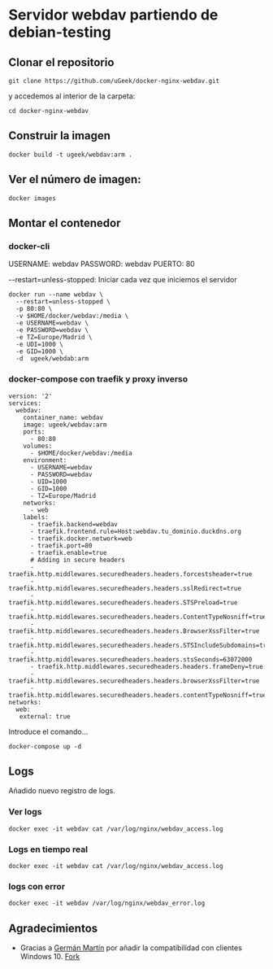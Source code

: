 # Servidor webdav partiendo de debian-testing

##  Clonar el repositorio

```
git clone https://github.com/uGeek/docker-nginx-webdav.git
```

y accedemos al interior de la carpeta:

```
cd docker-nginx-webdav
```

## Construir la imagen
```
docker build -t ugeek/webdav:arm .
```

## Ver el número de imagen:
```
docker images
```

## Montar el contenedor

### docker-cli
USERNAME: webdav
PASSWORD: webdav
PUERTO: 80

--restart=unless-stopped: Iniciar cada vez que iniciemos el servidor


```
docker run --name webdav \
  --restart=unless-stopped \
  -p 80:80 \
  -v $HOME/docker/webdav:/media \
  -e USERNAME=webdav \
  -e PASSWORD=webdav \
  -e TZ=Europe/Madrid \
  -e UDI=1000 \
  -e GID=1000 \
  -d  ugeek/webdab:arm
```

### docker-compose con traefik y proxy inverso

```
version: '2'
services:
  webdav:
    container_name: webdav
    image: ugeek/webdav:arm
    ports:
      - 80:80
    volumes:
      - $HOME/docker/webdav:/media
    environment:
      - USERNAME=webdav
      - PASSWORD=webdav
      - UID=1000
      - GID=1000
      - TZ=Europe/Madrid
    networks:
      - web
    labels:
      - traefik.backend=webdav                                                                                               
      - traefik.frontend.rule=Host:webdav.tu_dominio.duckdns.org
      - traefik.docker.network=web
      - traefik.port=80
      - traefik.enable=true
      # Adding in secure headers
      - traefik.http.middlewares.securedheaders.headers.forcestsheader=true
      - traefik.http.middlewares.securedheaders.headers.sslRedirect=true
      - traefik.http.middlewares.securedheaders.headers.STSPreload=true
      - traefik.http.middlewares.securedheaders.headers.ContentTypeNosniff=true
      - traefik.http.middlewares.securedheaders.headers.BrowserXssFilter=true
      - traefik.http.middlewares.securedheaders.headers.STSIncludeSubdomains=true
      - traefik.http.middlewares.securedheaders.headers.stsSeconds=63072000
      - traefik.http.middlewares.securedheaders.headers.frameDeny=true
      - traefik.http.middlewares.securedheaders.headers.browserXssFilter=true
      - traefik.http.middlewares.securedheaders.headers.contentTypeNosniff=true
networks:                                                                                                                   
  web:
   external: true 
```

Introduce el comando...
```
docker-compose up -d
```


## Logs

Añadido nuevo registro de logs.

### Ver logs

```
docker exec -it webdav cat /var/log/nginx/webdav_access.log
```

### Logs en tiempo real

```
docker exec -it webdav cat /var/log/nginx/webdav_access.log
```



### logs con error
```
docker exec -it webdav /var/log/nginx/webdav_error.log
```

## Agradecimientos
- Gracias a [Germán Martín](https://github.com/gmag11) por añadir la compatibilidad con clientes Windows 10. [Fork](https://github.com/gmag11/docker-webdav)


